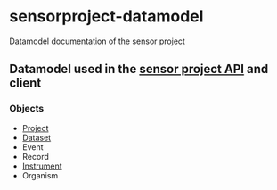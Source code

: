 # sensorproject-datamodel
Datamodel documentation of the sensor project

## Datamodel used in the [sensor project API](https://github.com/biodiversitydata-se/sensorproject) and client

### Objects

 - [Project](pages/project.md)
 - [Dataset](pages/dataset.md)
 - Event
 - Record
 - [Instrument](pages/instrument.md)
 - Organism